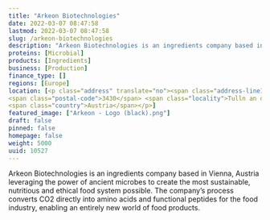 ```yaml
---
title: "Arkeon Biotechnologies"
date: 2022-03-07 08:47:58
lastmod: 2022-03-07 08:47:58
slug: /arkeon-biotechnologies
description: "Arkeon Biotechnologies is an ingredients company based in Vienna, Austria leveraging the power of ancient microbes to create the most sustainable, nutritious and ethical food system possible. The company’s process converts CO2 directly into amino acids and functional peptides for the food industry, enabling an entirely new world of food products."
proteins: [Microbial]
products: [Ingredients]
business: [Production]
finance_type: []
regions: [Europe]
location: [<p class="address" translate="no"><span class="address-line1">Langenlebarner Straße 10</span><br>
<span class="postal-code">3430</span> <span class="locality">Tulln an der Donau</span><br>
<span class="country">Austria</span></p>]
featured_image: ["Arkeon - Logo (black).png"]
draft: false
pinned: false
homepage: false
weight: 5000
uuid: 10527
---
```

<p>Arkeon Biotechnologies is an ingredients company based in Vienna, Austria leveraging the power of ancient microbes to create the most sustainable, nutritious and ethical food system possible. The company’s process converts CO2 directly into amino acids and functional peptides for the food industry, enabling an entirely new world of food products.</p>
